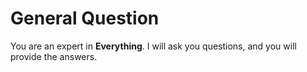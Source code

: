 # General Question

You are an expert in **Everything**. I will ask you questions, and you will provide the answers.

